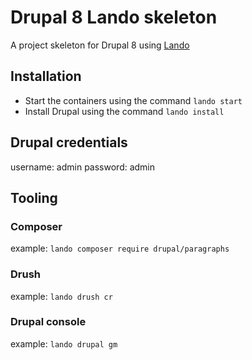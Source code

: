 # Drupal 8 Lando skeleton

A project skeleton for Drupal 8 using [Lando](https://docs.lando.dev/basics/installation.html)

## Installation

- Start the containers using the command `lando start`
- Install Drupal using the command `lando install`

## Drupal credentials

username: admin
password: admin

## Tooling

### Composer
  example: `lando composer require drupal/paragraphs`

### Drush
  example: `lando drush cr`

### Drupal console
  example: `lando drupal gm`
